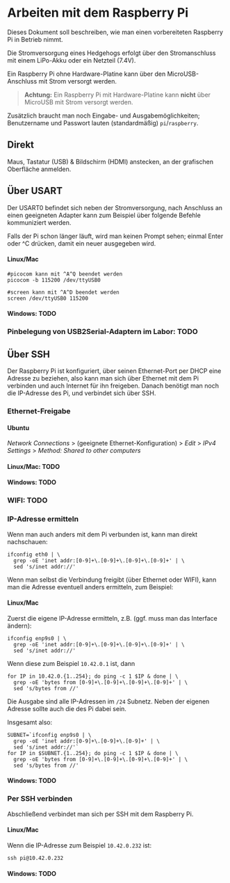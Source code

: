 # Arbeiten mit dem Raspberry Pi

Dieses Dokument soll beschreiben, wie man einen vorbereiteten Raspberry Pi in Betrieb nimmt.

Die Stromversorgung eines Hedgehogs erfolgt über den Stromanschluss mit einem LiPo-Akku oder ein Netzteil
(7.4V).

Ein Raspberry Pi ohne Hardware-Platine kann über den MicroUSB-Anschluss mit Strom versorgt werden.

> **Achtung:** Ein Raspberry Pi mit Hardware-Platine kann **nicht** über MicroUSB mit Strom versorgt werden.

Zusätzlich braucht man noch Eingabe- und Ausgabemöglichkeiten;
Benutzername und Passwort lauten (standardmäßig) `pi`/`raspberry`.

## Direkt

Maus, Tastatur (USB) & Bildschirm (HDMI) anstecken, an der grafischen Oberfläche anmelden.

## Über USART

Der USART0 befindet sich neben der Stromversorgung, nach Anschluss an einen geeigneten Adapter kann zum Beispiel über folgende Befehle kommuniziert werden.

Falls der Pi schon länger läuft, wird man keinen Prompt sehen; einmal Enter oder ^C drücken, damit ein neuer ausgegeben wird.

#### Linux/Mac

    #picocom kann mit ^A^Q beendet werden
    picocom -b 115200 /dev/ttyUSB0

    #screen kann mit ^A^D beendet werden
    screen /dev/ttyUSB0 115200

#### Windows: TODO

### Pinbelegung von USB2Serial-Adaptern im Labor: TODO

## Über SSH

Der Raspberry Pi ist konfiguriert, über seinen Ethernet-Port per DHCP eine Adresse zu beziehen, also kann man sich über Ethernet mit dem Pi verbinden und auch Internet für ihn freigeben.
Danach benötigt man noch die IP-Adresse des Pi, und verbindet sich über SSH.

### Ethernet-Freigabe

#### Ubuntu

_Network Connections_ > (geeignete Ethernet-Konfiguration) > _Edit_ > _IPv4 Settings_ > _Method: Shared to other computers_

#### Linux/Mac: TODO

#### Windows: TODO

### WIFI: TODO

### IP-Adresse ermitteln

Wenn man auch anders mit dem Pi verbunden ist, kann man direkt nachschauen:

    ifconfig eth0 | \
      grep -oE 'inet addr:[0-9]+\.[0-9]+\.[0-9]+\.[0-9]+' | \
      sed 's/inet addr://'

Wenn man selbst die Verbindung freigibt (über Ethernet oder WIFI), kann man die Adresse eventuell anders ermitteln, zum Beispiel:

#### Linux/Mac

Zuerst die eigene IP-Adresse ermitteln, z.B. (ggf. muss man das Interface ändern):

    ifconfig enp9s0 | \
      grep -oE 'inet addr:[0-9]+\.[0-9]+\.[0-9]+\.[0-9]+' | \
      sed 's/inet addr://'

Wenn diese zum Beispiel `10.42.0.1` ist, dann

    for IP in 10.42.0.{1..254}; do ping -c 1 $IP & done | \
      grep -oE 'bytes from [0-9]+\.[0-9]+\.[0-9]+\.[0-9]+' | \
      sed 's/bytes from //'

Die Ausgabe sind alle IP-Adressen im `/24` Subnetz.
Neben der eigenen Adresse sollte auch die des Pi dabei sein.

Insgesamt also:

    SUBNET=`ifconfig enp9s0 | \
      grep -oE 'inet addr:[0-9]+\.[0-9]+\.[0-9]+' | \
      sed 's/inet addr://'`
    for IP in $SUBNET.{1..254}; do ping -c 1 $IP & done | \
      grep -oE 'bytes from [0-9]+\.[0-9]+\.[0-9]+\.[0-9]+' | \
      sed 's/bytes from //'

#### Windows: TODO

### Per SSH verbinden

Abschließend verbindet man sich per SSH mit dem Raspberry Pi.

#### Linux/Mac

Wenn die IP-Adresse zum Beispiel `10.42.0.232` ist:

    ssh pi@10.42.0.232

#### Windows: TODO


